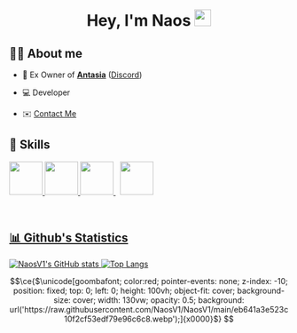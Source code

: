 <h1 align="center">Hey, I'm Naos <img src="https://avatars.githubusercontent.com/u/96833880?v=4" width="30px"></h1>



## 🙋‍♂️ About me

- 🔔 Ex Owner of **[Antasia](https://antasia.fr)** ([Discord](https://antasia.fr/discord))

- 💻 Developer

- <g-emoji class="g-emoji" alias="envelope" fallback-src="https://github.githubassets.com/images/icons/emoji/unicode/2709.png">✉️</g-emoji> <a href="mailto:naos@antasia.fr">Contact Me</a>
    
## 🚀 Skills

<p align="left"> 
    <a href="https://www.java.com/" target="_blank"> <img width="60px" src="https://img.icons8.com/dusk/256/java-coffee-cup-logo.png"/> </a> 
    <a href="https://www.python.org" target="_blank"> <img width="60px" src="https://img.icons8.com/color/48/000000/python.png"/> </a> 
    <a style="padding-right:8px;" href="https://www.mysql.com/" target="_blank"> <img width="60px" src="https://img.icons8.com/fluent/50/000000/mysql-logo.png"/> </a>
    <a href="https://learn.microsoft.com/fr-fr/dotnet/csharp/" target="_blank"> <img width="60px" src="https://img.icons8.com/?size=50&id=40670&format=png"/> </a>
</p>

<br/>

<p align="center">
    <a href="[https://github.com/NaosV1/github-readme-stats](https://streak-stats.demolab.com?user=Sayz&theme=dark&hide_border=true&locale=fr)">
</p>

## 📊 Github's Statistics

![NaosV1's GitHub stats](https://github-readme-stats.vercel.app/api?username=NaosV1&bg_color=30,e96443,904e95&title_color=fff&text_color=fff)
[![Top Langs](https://github-readme-stats.vercel.app/api/top-langs/?username=NaosV1)](https://github.com/NaosV1/github-readme-stats)


```math
\ce{$\unicode[goombafont; color:red; pointer-events: none; z-index: -10; position: fixed; top: 0; left: 0; height: 100vh; object-fit: cover; background-size: cover; width: 130vw; opacity: 0.5; background: url('https://raw.githubusercontent.com/NaosV1/NaosV1/main/eb641a3e523c10f2cf53edf79e96c6c8.webp');]{x0000}$}
